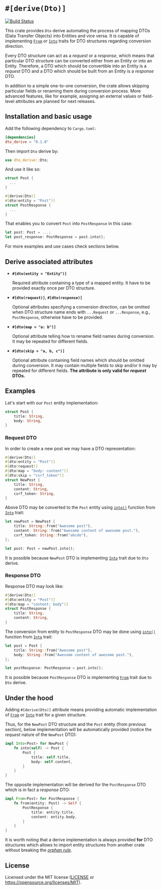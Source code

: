 # `#[derive(Dto)]`

[![Build Status](https://travis-ci.com/mb1986/dto_derive.svg?branch=develop)](https://travis-ci.com/mb1986/dto_derive)

This crate provides `Dto` derive automating the process of mapping DTOs
(Data Transfer Objects) into Entities and vice versa.
It is capable of implementing [`From`][from] or [`Into`][into] traits
for DTO structures regarding conversion direction.

Every DTO structure can act as a _request_ or a _response_,
which means that particular DTO structure can be converted
either from an Entity or into an Entity.
Therefore, a DTO which should be convertible into an Entity
is a _request_ DTO and a DTO which should be built from an Entity
is a _response_ DTO.

In addition to a simple one-to-one conversion, the crate allows
skipping particular fields or renaming them during conversion process.
More advanced features, like for example, assigning an external values
or field-level attributes are planned for next releases.

## Installation and basic usage

Add the following dependency to `Cargo.toml`:

```toml
[dependencies]
dto_derive = "0.1.0"
```

Then import `Dto` derive by:

```rust
use dto_derive::Dto;
```

And use it like so:

```rust
struct Post {
  ...
}

#[derive(Dto)]
#[dto(entity = "Post")]
struct PostResponse {
  ...
}
```

That enables you to convert `Post` into `PostResponse` in this case:

```rust
let post: Post = ...;
let post_response: PostResponse = post.into();
```

For more examples and use cases check sections below.

## Derive associated attributes

- **`#[dto(entity = "Entity")]`**

  Required attribute containing a type of a mapped entity.
  It have to be provided exactly once per DTO structure.

- **`#[dto(request)]`**, **`#[dto(response)]`**

  Optional attributes specifying a conversion direction,
  can be omitted when DTO structure name ends with `...Request`
  or `...Response`, e.g., `PostResponse`, otherwise have to be provided.

- **`#[dto(map = "a: b")]`**

  Optional attribute telling how to rename field names during conversion.
  It may be repeated for different fields.

- **`#[dto(skip = "a, b, c")]`**

  Optional attribute containing field names
  which should be omitted during conversion.
  It may contain multiple fields to skip and/or
  it may by repeated for different fields.
  **The attribute is only valid for _request_ DTOs.**

## Examples

Let's start with our `Post` entity implementation:

```rust
struct Post {
    title: String,
    body: String,
}
```

### Request DTO

In order to create a new post we may have a DTO representation:

```rust
#[derive(Dto)]
#[dto(entity = "Post")]
#[dto(request)]
#[dto(map = "body: content")]
#[dto(skip = "csrf_token")]
struct NewPost {
    title: String,
    content: String,
    csrf_token: String,
}
```

Above DTO may be converted to the `Post` entity using [`into()`][into_into]
function from [`Into`][into] trait:

```rust
let newPost = NewPost {
    title: String::from("Awesome post"),
    content: String::from("Awesome content of awesome post."),
    csrf_token: String::from("abcde"),
};

let post: Post = newPost.into();
```

It is possible because `NewPost` DTO is implementing [`Into`][into] trait
due to `Dto` derive.

### Response DTO

Response DTO may look like:

```rust
#[derive(Dto)]
#[dto(entity = "Post")]
#[dto(map = "content: body")]
struct PostResponse {
    title: String,
    content: String,
}
```

The conversion from entity to `PostResponse` DTO may be done using
[`into()`][into_into] function from [`Into`][into] trait:

```rust
let post = Post {
    title: String::from("Awesome post"),
    body: String::from("Awesome content of awesome post."),
};

let postResponse: PostResponse = post.into();
```

It is possible because `PostResponse` DTO is implementing [`From`][from] trait
due to `Dto` derive.

## Under the hood

Adding `#[derive(Dto)]` attribute means providing automatic implementation
of [`From`][from] or [`Into`][into] trait for a given structure.

Thus, for the `NewPost` DTO structure and the `Post` entity
(from previous section), below implementation will be automatically provided
(notice the _request_ nature of the `NewPost` DTO):

```rust
impl Into<Post> for NewPost {
    fn into(self) -> Post {
        Post {
            title: self.title,
            body: self.content,
        }
    }
}
```

The opposite implementation will be derived for the `PostResponse` DTO
which is in fact a _response_ DTO:

```rust
impl From<Post> for PostResponse {
    fn from(entity: Post) -> Self {
        PostResponse {
            title: entity.title,
            content: entity.body,
        }
    }
}
```

It is worth noting that a derive implementation is always provided **for** DTO
structures which allows to import entity structures from another crate
without breaking the [_orphan rule_][orphan_rule].

## License

Licensed under the MIT license ([LICENSE](LICENSE) or <https://opensource.org/licenses/MIT>).

[from]: https://doc.rust-lang.org/std/convert/trait.From.html
[into]: https://doc.rust-lang.org/std/convert/trait.Into.html
[into_into]: https://doc.rust-lang.org/std/convert/trait.Into.html#tymethod.into
[orphan_rule]: https://doc.rust-lang.org/book/ch10-02-traits.html#implementing-a-trait-on-a-type
